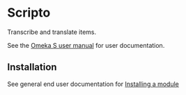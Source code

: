 # Scripto

Transcribe and translate items.

See the [Omeka S user manual](http://dev.omeka.org/docs/s/user-manual/modules/scripto/) for user documentation.

## Installation

See general end user documentation for [Installing a module](http://dev.omeka.org/docs/s/user-manual/modules/#installing-modules)
